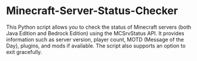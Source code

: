 # Minecraft-Server-Status-Checker
This Python script allows you to check the status of Minecraft servers (both Java Edition and Bedrock Edition) using the MCSrvStatus API. It provides information such as server version, player count, MOTD (Message of the Day), plugins, and mods if available. The script also supports an option to exit gracefully.
